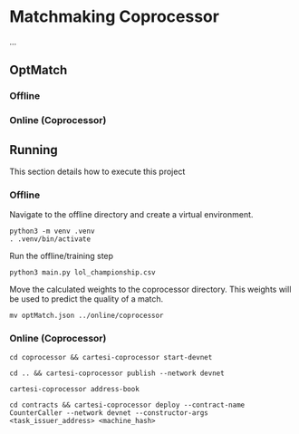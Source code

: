 # Matchmaking Coprocessor
...

## OptMatch

### Offline
### Online (Coprocessor)

## Running
This section details how to execute this project

### Offline
Navigate to the offline directory and create a virtual environment.

```shell
python3 -m venv .venv
. .venv/bin/activate
```

Run the offline/training step
```shell
python3 main.py lol_championship.csv
```

Move the calculated weights to the coprocessor directory. This weights will be used to predict the quality of a match.
```shell
mv optMatch.json ../online/coprocessor
```

### Online (Coprocessor)
```shell
cd coprocessor && cartesi-coprocessor start-devnet
```
```shell
cd .. && cartesi-coprocessor publish --network devnet
```

```shell
cartesi-coprocessor address-book
```

```shell
cd contracts && cartesi-coprocessor deploy --contract-name CounterCaller --network devnet --constructor-args <task_issuer_address> <machine_hash>
```
